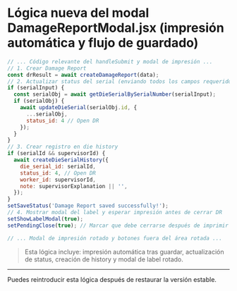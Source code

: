 # Lógica nueva del modal DamageReportModal.jsx (impresión automática y flujo de guardado)

```jsx
// ... Código relevante del handleSubmit y modal de impresión ...
// 1. Crear Damage Report
const drResult = await createDamageReport(data);
// 2. Actualizar status del serial (enviando todos los campos requeridos)
if (serialInput) {
  const serialObj = await getDieSerialBySerialNumber(serialInput);
  if (serialObj) {
    await updateDieSerial(serialObj.id, {
      ...serialObj,
      status_id: 4 // Open DR
    });
  }
}
// 3. Crear registro en die history
if (serialId && supervisorId) {
  await createDieSerialHistory({
    die_serial_id: serialId,
    status_id: 4, // Open DR
    worker_id: supervisorId,
    note: supervisorExplanation || '',
  });
}
setSaveStatus('Damage Report saved successfully!');
// 4. Mostrar modal del label y esperar impresión antes de cerrar DR
setShowLabelModal(true);
setPendingClose(true); // Marcar que debe cerrarse después de imprimir

// ... Modal de impresión rotado y botones fuera del área rotada ...
```

> Esta lógica incluye: impresión automática tras guardar, actualización de status, creación de history y modal de label rotado.

---

Puedes reintroducir esta lógica después de restaurar la versión estable.
